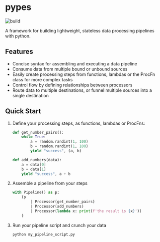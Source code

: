 # pypes
![build](https://github.com/adam-squared/pypes/workflows/build/badge.svg)

A framework for building lightweight, stateless data processing pipelines with python.

## Features

- Concise syntax for assembling and executing a data pipeline
- Consume data from multiple bound or unbound sources
- Easily create processing steps from functions, lambdas or the ProcFn class for more complex tasks
- Control flow by defining relationships between processors
- Route data to multiple destinations, or funnel multiple sources into a single destination

## Quick Start

1. Define your processing steps, as functions, lambdas or ProcFns:
    ```python
    def get_number_pairs():
        while True:
            a = random.randint(1, 100)
            b = random.randint(1, 100)
            yield "success", (a, b)

    def add_numbers(data):
        a = data[0]
        b = data[1]
        yield "success", a + b
    ```

2. Assemble a pipeline from your steps
    ```python
    with Pipeline() as p:
        (p
            | Processor(get_number_pairs)
            | Processor(add_numbers)
            | Processor(lambda x: print(f'the result is {x}'))
        )
    ```

3. Run your pipeline script and crunch your data
    ```bash
    python my_pipeline_script.py
    ```
